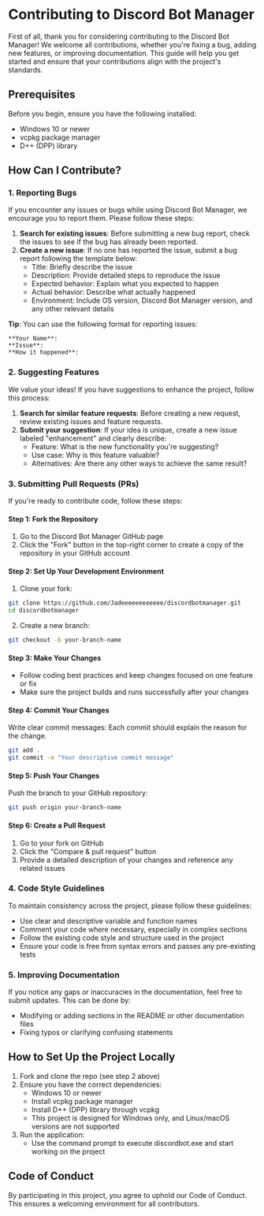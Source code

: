 # Contributing to Discord Bot Manager

First of all, thank you for considering contributing to the Discord Bot Manager! We welcome all contributions, whether you're fixing a bug, adding new features, or improving documentation. This guide will help you get started and ensure that your contributions align with the project's standards.

## Prerequisites

Before you begin, ensure you have the following installed:
- Windows 10 or newer
- vcpkg package manager
- D++ (DPP) library

## How Can I Contribute?

### 1. Reporting Bugs

If you encounter any issues or bugs while using Discord Bot Manager, we encourage you to report them. Please follow these steps:

1. **Search for existing issues**: Before submitting a new bug report, check the issues to see if the bug has already been reported.
2. **Create a new issue**: If no one has reported the issue, submit a bug report following the template below:
   - Title: Briefly describe the issue
   - Description: Provide detailed steps to reproduce the issue
   - Expected behavior: Explain what you expected to happen
   - Actual behavior: Describe what actually happened
   - Environment: Include OS version, Discord Bot Manager version, and any other relevant details

**Tip**: You can use the following format for reporting issues:
```
**Your Name**:
**Issue**:
**How it happened**:
```

### 2. Suggesting Features

We value your ideas! If you have suggestions to enhance the project, follow this process:

1. **Search for similar feature requests**: Before creating a new request, review existing issues and feature requests.
2. **Submit your suggestion**: If your idea is unique, create a new issue labeled "enhancement" and clearly describe:
   - Feature: What is the new functionality you're suggesting?
   - Use case: Why is this feature valuable?
   - Alternatives: Are there any other ways to achieve the same result?

### 3. Submitting Pull Requests (PRs)

If you're ready to contribute code, follow these steps:

#### Step 1: Fork the Repository
1. Go to the Discord Bot Manager GitHub page
2. Click the "Fork" button in the top-right corner to create a copy of the repository in your GitHub account

#### Step 2: Set Up Your Development Environment
1. Clone your fork:
```bash
git clone https://github.com/Jadeeeeeeeeeeee/discordbotmanager.git
cd discordbotmanager
```

2. Create a new branch:
```bash
git checkout -b your-branch-name
```

#### Step 3: Make Your Changes
- Follow coding best practices and keep changes focused on one feature or fix
- Make sure the project builds and runs successfully after your changes

#### Step 4: Commit Your Changes
Write clear commit messages: Each commit should explain the reason for the change.
```bash
git add .
git commit -m "Your descriptive commit message"
```

#### Step 5: Push Your Changes
Push the branch to your GitHub repository:
```bash
git push origin your-branch-name
```

#### Step 6: Create a Pull Request
1. Go to your fork on GitHub
2. Click the "Compare & pull request" button
3. Provide a detailed description of your changes and reference any related issues

### 4. Code Style Guidelines

To maintain consistency across the project, please follow these guidelines:

- Use clear and descriptive variable and function names
- Comment your code where necessary, especially in complex sections
- Follow the existing code style and structure used in the project
- Ensure your code is free from syntax errors and passes any pre-existing tests

### 5. Improving Documentation

If you notice any gaps or inaccuracies in the documentation, feel free to submit updates. This can be done by:

- Modifying or adding sections in the README or other documentation files
- Fixing typos or clarifying confusing statements

## How to Set Up the Project Locally

1. Fork and clone the repo (see step 2 above)
2. Ensure you have the correct dependencies:
   - Windows 10 or newer
   - Install vcpkg package manager
   - Install D++ (DPP) library through vcpkg
   - This project is designed for Windows only, and Linux/macOS versions are not supported
3. Run the application:
   - Use the command prompt to execute discordbot.exe and start working on the project

## Code of Conduct

By participating in this project, you agree to uphold our Code of Conduct. This ensures a welcoming environment for all contributors.
